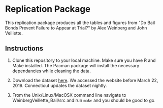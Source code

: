 # Replication Package

This replication package produces all the tables and figures from "Do Bail Bonds Prevent Failure to Appear at Trial?" by Alex Weinberg and John Veillette.

## Instructions

1. Clone this repository to your local machine. Make sure you have R and Make installed. The Pacman package will install the necessary dependancies while cleaning the data.

2. Download the dataset [here](https://data.ct.gov/Public-Safety/Accused-Pre-Trial-Inmates-in-Correctional-Faciliti/b674-jy6w). We accessed the website before March 22, 2019. Connecticut updates the dataset nightly.

3. From the Unix/Linux/MacOSX command line navigate to WeinbergVeillette_Bail/src and run ```make``` and you should be good to go.
